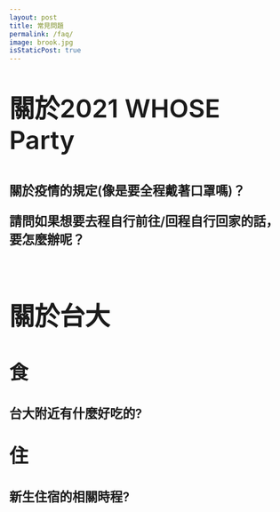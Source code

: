 ```yaml
---
layout: post
title: 常見問題
permalink: /faq/
image: brook.jpg
isStaticPost: true
---
```


<p style="font-size: 1.2cm;font-weight: 600">關於2021 WHOSE Party</p>

<p style="font-size: 0.6cm;font-weight: 600">關於疫情的規定(像是要全程戴著口罩嗎)？</p>


<p style="font-size: 0.6cm;font-weight: 600">請問如果想要去程自行前往/回程自行回家的話，要怎麼辦呢？</p>

<br>

<p style="font-size: 1.2cm;font-weight: 600">關於台大</p>

<p style="font-size: 0.9cm;font-weight: 600">食</p>

<p style="font-size: 0.6cm;font-weight: 600">台大附近有什麼好吃的?</p>

<p style="font-size: 0.9cm;font-weight: 600">住</p>

<p style="font-size: 0.6cm;font-weight: 600">新生住宿的相關時程?</p>